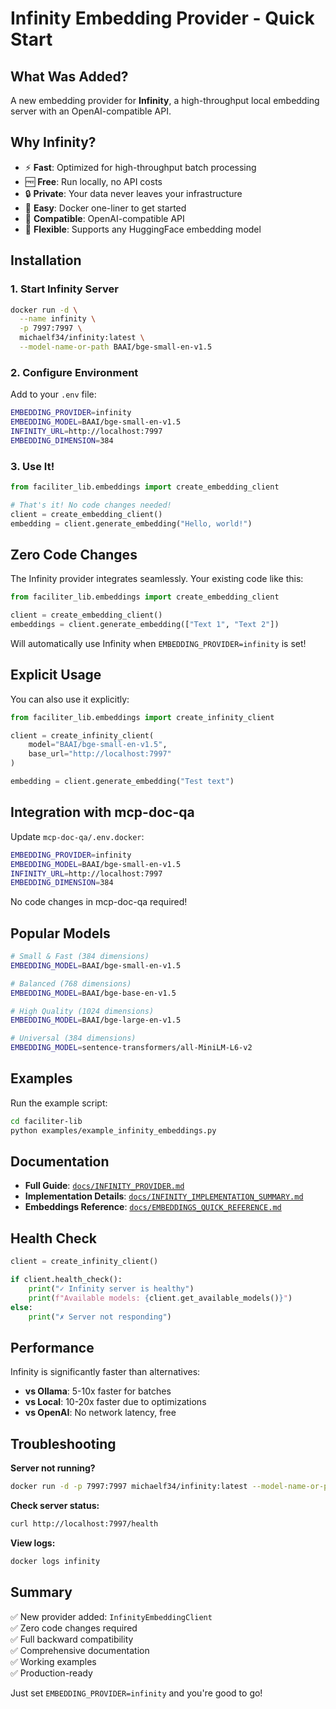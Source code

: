 # Infinity Embedding Provider - Quick Start

## What Was Added?

A new embedding provider for **Infinity**, a high-throughput local embedding server with an OpenAI-compatible API.

## Why Infinity?

- ⚡ **Fast**: Optimized for high-throughput batch processing
- 🆓 **Free**: Run locally, no API costs
- 🔒 **Private**: Your data never leaves your infrastructure
- 🚀 **Easy**: Docker one-liner to get started
- 🎯 **Compatible**: OpenAI-compatible API
- 🔧 **Flexible**: Supports any HuggingFace embedding model

## Installation

### 1. Start Infinity Server

```bash
docker run -d \
  --name infinity \
  -p 7997:7997 \
  michaelf34/infinity:latest \
  --model-name-or-path BAAI/bge-small-en-v1.5
```

### 2. Configure Environment

Add to your `.env` file:

```bash
EMBEDDING_PROVIDER=infinity
EMBEDDING_MODEL=BAAI/bge-small-en-v1.5
INFINITY_URL=http://localhost:7997
EMBEDDING_DIMENSION=384
```

### 3. Use It!

```python
from faciliter_lib.embeddings import create_embedding_client

# That's it! No code changes needed!
client = create_embedding_client()
embedding = client.generate_embedding("Hello, world!")
```

## Zero Code Changes

The Infinity provider integrates seamlessly. Your existing code like this:

```python
from faciliter_lib.embeddings import create_embedding_client

client = create_embedding_client()
embeddings = client.generate_embedding(["Text 1", "Text 2"])
```

Will automatically use Infinity when `EMBEDDING_PROVIDER=infinity` is set!

## Explicit Usage

You can also use it explicitly:

```python
from faciliter_lib.embeddings import create_infinity_client

client = create_infinity_client(
    model="BAAI/bge-small-en-v1.5",
    base_url="http://localhost:7997"
)

embedding = client.generate_embedding("Test text")
```

## Integration with mcp-doc-qa

Update `mcp-doc-qa/.env.docker`:

```bash
EMBEDDING_PROVIDER=infinity
EMBEDDING_MODEL=BAAI/bge-small-en-v1.5
INFINITY_URL=http://localhost:7997
EMBEDDING_DIMENSION=384
```

No code changes in mcp-doc-qa required!

## Popular Models

```bash
# Small & Fast (384 dimensions)
EMBEDDING_MODEL=BAAI/bge-small-en-v1.5

# Balanced (768 dimensions)
EMBEDDING_MODEL=BAAI/bge-base-en-v1.5

# High Quality (1024 dimensions)
EMBEDDING_MODEL=BAAI/bge-large-en-v1.5

# Universal (384 dimensions)
EMBEDDING_MODEL=sentence-transformers/all-MiniLM-L6-v2
```

## Examples

Run the example script:

```bash
cd faciliter-lib
python examples/example_infinity_embeddings.py
```

## Documentation

- **Full Guide**: [`docs/INFINITY_PROVIDER.md`](./docs/INFINITY_PROVIDER.md)
- **Implementation Details**: [`docs/INFINITY_IMPLEMENTATION_SUMMARY.md`](./docs/INFINITY_IMPLEMENTATION_SUMMARY.md)
- **Embeddings Reference**: [`docs/EMBEDDINGS_QUICK_REFERENCE.md`](./docs/EMBEDDINGS_QUICK_REFERENCE.md)

## Health Check

```python
client = create_infinity_client()

if client.health_check():
    print("✓ Infinity server is healthy")
    print(f"Available models: {client.get_available_models()}")
else:
    print("✗ Server not responding")
```

## Performance

Infinity is significantly faster than alternatives:

- **vs Ollama**: 5-10x faster for batches
- **vs Local**: 10-20x faster due to optimizations
- **vs OpenAI**: No network latency, free

## Troubleshooting

**Server not running?**
```bash
docker run -d -p 7997:7997 michaelf34/infinity:latest --model-name-or-path BAAI/bge-small-en-v1.5
```

**Check server status:**
```bash
curl http://localhost:7997/health
```

**View logs:**
```bash
docker logs infinity
```

## Summary

✅ New provider added: `InfinityEmbeddingClient`  
✅ Zero code changes required  
✅ Full backward compatibility  
✅ Comprehensive documentation  
✅ Working examples  
✅ Production-ready  

Just set `EMBEDDING_PROVIDER=infinity` and you're good to go!

